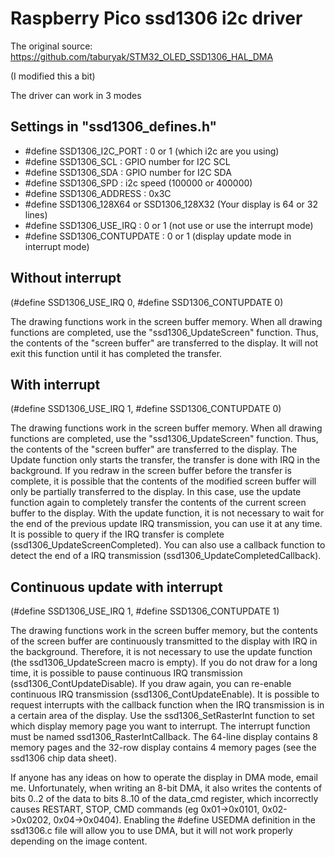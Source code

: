 # Raspberry Pico ssd1306 i2c driver

The original source: https://github.com/taburyak/STM32_OLED_SSD1306_HAL_DMA

(I modified this a bit)

The driver can work in 3 modes

## Settings in "ssd1306_defines.h"
- #define SSD1306_I2C_PORT : 0 or 1 (which i2c are you using)
- #define SSD1306_SCL : GPIO number for I2C SCL
- #define SSD1306_SDA : GPIO number for I2C SDA
- #define SSD1306_SPD : i2c speed (100000 or 400000)
- #define SSD1306_ADDRESS : 0x3C
- #define SSD1306_128X64 or SSD1306_128X32 (Your display is 64 or 32 lines)
- #define SSD1306_USE_IRQ : 0 or 1 (not use or use the interrupt mode)
- #define SSD1306_CONTUPDATE : 0 or 1 (display update mode in interrupt mode)

## Without interrupt
(#define SSD1306_USE_IRQ 0, #define SSD1306_CONTUPDATE 0)

The drawing functions work in the screen buffer memory. When all drawing functions are completed, use the "ssd1306_UpdateScreen" function. Thus, the contents of the "screen buffer" are transferred to the display. It will not exit this function until it has completed the transfer.

## With interrupt
(#define SSD1306_USE_IRQ 1, #define SSD1306_CONTUPDATE 0)

The drawing functions work in the screen buffer memory. When all drawing functions are completed, use the "ssd1306_UpdateScreen" function. Thus, the contents of the "screen buffer" are transferred to the display. The Update function only starts the transfer, the transfer is done with IRQ in the background. If you redraw in the screen buffer before the transfer is complete, it is possible that the contents of the modified screen buffer will only be partially transferred to the display. In this case, use the update function again to completely transfer the contents of the current screen buffer to the display. With the update function, it is not necessary to wait for the end of the previous update IRQ transmission, you can use it at any time.
It is possible to query if the IRQ transfer is complete (ssd1306_UpdateScreenCompleted). You can also use a callback function to detect the end of a IRQ transmission (ssd1306_UpdateCompletedCallback).

## Continuous update with interrupt
(#define SSD1306_USE_IRQ 1, #define SSD1306_CONTUPDATE 1)

The drawing functions work in the screen buffer memory, but the contents of the screen buffer are continuously transmitted to the display with IRQ in the background. Therefore, it is not necessary to use the update function (the ssd1306_UpdateScreen macro is empty). If you do not draw for a long time, it is possible to pause continuous IRQ transmission (ssd1306_ContUpdateDisable). If you draw again, you can re-enable continuous IRQ transmission (ssd1306_ContUpdateEnable).
It is possible to request interrupts with the callback function when the IRQ transmission is in a certain area of the display. Use the ssd1306_SetRasterInt function to set which display memory page you want to interrupt. The interrupt function must be named ssd1306_RasterIntCallback.
The 64-line display contains 8 memory pages and the 32-row display contains 4 memory pages (see the ssd1306 chip data sheet).

If anyone has any ideas on how to operate the display in DMA mode, email me. Unfortunately, when writing an 8-bit DMA, it also writes the contents of bits 0..2 of the data to bits 8..10 of the data_cmd register, which incorrectly causes RESTART, STOP, CMD commands (eg 0x01->0x0101, 0x02->0x0202, 0x04->0x0404). Enabling the #define USEDMA definition in the ssd1306.c file will allow you to use DMA, but it will not work properly depending on the image content.